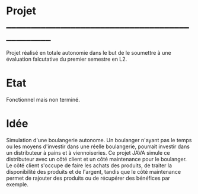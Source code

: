 # Projet ______________________________________________
Projet réalisé en totale autonomie dans le but de le soumettre à une évaluation falcutative du premier semestre en L2.

# Etat 
Fonctionnel mais non terminé.

# Idée 
Simulation d'une boulangerie autonome. Un boulanger n'ayant pas le temps ou les moyens d'investir dans une réelle boulangerie, pourrait investir dans un distributeur à pains et à viennoiseries. Ce projet JAVA simule ce distributeur avec un côté client et un côté maintenance pour le boulanger. Le côté client s'occupe de faire les achats des produits, de traiter la disponibilité des produits et de l'argent, tandis que le côté maintenance permet de rajouter des produits ou de récupérer des bénéfices par exemple.





